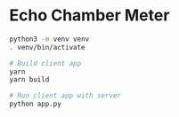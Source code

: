 # Echo Chamber Meter

```sh
python3 -m venv venv
. venv/bin/activate

# Build client app
yarn
yarn build

# Run client app with server
python app.py
```
